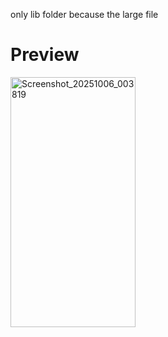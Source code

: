 only lib folder because the large file

# Preview
<img width="200" height="400" alt="Screenshot_20251006_003819" src="https://github.com/user-attachments/assets/231b34c5-2246-4879-8473-202731f59495" />
